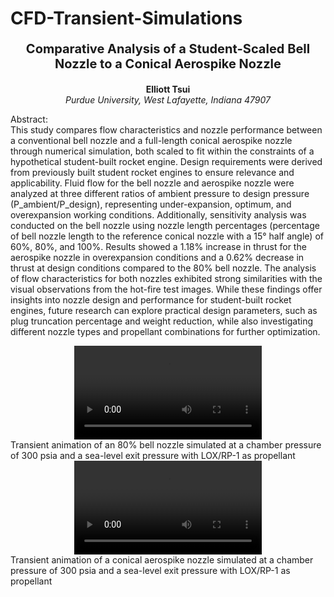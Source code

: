 # CFD-Transient-Simulations
<p align="center" style="font-size: 20px;">
<strong>Comparative Analysis of a Student-Scaled Bell Nozzle to a Conical Aerospike Nozzle</strong>
</p>

<p align="center";>
<strong>Elliott Tsui</strong>
<br>
<i>Purdue University, West Lafayette, Indiana 47907</i>
</p>

Abstract: <br>
This study compares flow characteristics and nozzle performance between a conventional bell nozzle and a full-length conical aerospike nozzle through numerical simulation, both scaled to fit within the constraints of a hypothetical student-built rocket engine. Design requirements were derived from previously built student rocket engines to ensure relevance and applicability. Fluid flow for the bell nozzle and aerospike nozzle were analyzed at three different ratios of ambient pressure to design pressure (P_ambient/P_design), representing under-expansion, optimum, and overexpansion working conditions. Additionally, sensitivity analysis was conducted on the bell nozzle using nozzle length percentages (percentage of bell nozzle length to the reference conical nozzle with a 15° half angle) of 60%, 80%, and 100%. Results showed a 1.18% increase in thrust for the aerospike nozzle in overexpansion conditions and a 0.62% decrease in thrust at design conditions compared to the 80% bell nozzle. The analysis of flow characteristics for both nozzles exhibited strong similarities with the visual observations from the hot-fire test images. While these findings offer insights into nozzle design and performance for student-built rocket engines, future research can explore practical design parameters, such as plug truncation percentage and weight reduction, while also investigating different nozzle types and propellant combinations for further optimization. 
<br>

<div align="center"> <video src="https://github.com/etsui215/CFD-Transient-Simulations/assets/107323771/7e07f034-08b0-4732-a889-ab7bed282817" controls="controls" style="max-width: 600px"> </video> </div>
Transient animation of an 80% bell nozzle simulated at a chamber pressure of 300 psia and a sea-level exit pressure with LOX/RP-1 as propellant
<br>

<div align="center"> <video src="https://github.com/etsui215/CFD-Transient-Simulations/assets/107323771/d28b21df-c78b-479d-a3e5-ac0f2739e1e1" controls="controls" style="max-width: 600px"> </video> </div>
Transient animation of a conical aerospike nozzle simulated at a chamber pressure of 300 psia and a sea-level exit pressure with LOX/RP-1 as propellant





